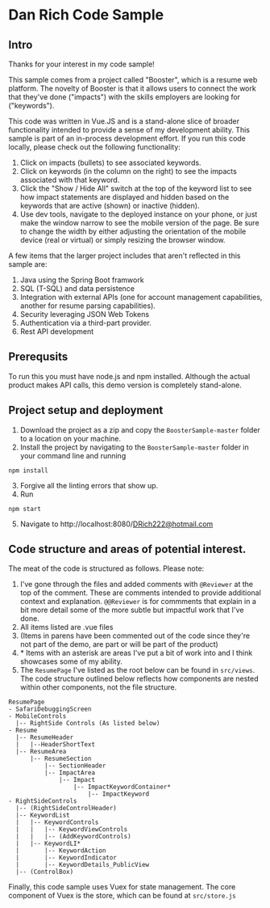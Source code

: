 # Dan Rich Code Sample

## Intro
Thanks for your interest in my code sample!

This sample comes from a project called "Booster", which is a resume web platform.  The novelty of Booster is that it allows users to connect the work that they've done ("impacts") with the skills employers are looking for ("keywords").  

This code was written in Vue.JS and is a stand-alone slice of broader functionality intended to provide a sense of my development ability.  This sample is part of an in-process development effort.
If you run this code locally, please check out the following functionality:
1. Click on impacts (bullets) to see associated keywords.
1. Click on keywords (in the column on the right) to see the impacts associated with that keyword.
1. Click the "Show / Hide All" switch at the top of the keyword list to see how impact statements are displayed and hidden based on the keywords that are active (shown) or inactive (hidden).
1. Use dev tools, navigate to the deployed instance on your phone, or just make the window narrow to see the mobile version of the page.  Be sure to change the width by either adjusting the orientation of the mobile device (real or virtual) or simply resizing the browser window.

A few items that the larger project includes that aren't reflected in this sample are:
1. Java using the Spring Boot framwork 
1. SQL (T-SQL) and data persistence
1. Integration with external APIs (one for account management capabilities, another for resume parsing capabilities).
1. Security leveraging JSON Web Tokens
1. Authentication via a third-part provider.
1. Rest API development

## Prerequsits
To run this you must have node.js and npm installed.
Although the actual product makes API calls, this demo version is completely stand-alone.

## Project setup and deployment
1. Download the project as a zip and copy the `BoosterSample-master` folder to a location on your machine.
2. Install the project by navigating to the `BoosterSample-master` folder in your command line and running 
```
npm install
```
3. Forgive all the linting errors that show up.
4. Run
```
npm start
```
5. Navigate to http://localhost:8080/DRich222@hotmail.com

## Code structure and areas of potential interest.
The meat of the code is structured as follows.  Please note:
1. I've gone through the files and added comments with `@Reviewer` at the top of the comment.  These are comments intended to provide additional context and explanation.  `@@Reviewer` is for commments that explain in a bit more detail some of the more subtle but impactful work that I've done.
1. All items listed are .vue files
1. (Items in parens have been commented out of the code since they're not part of the demo, are part or will be part of the product)
1. \* Items with an asterisk are areas I've put a bit of work into and I think showcases some of my ability.
1. The `ResumePage` I've listed as the root below can be found in `src/views`.  The code structure outlined below reflects how components are nested within other components, not the file structure.

```
ResumePage
- SafariDebuggingScreen
- MobileControls
  |-- RightSide Controls (As listed below)
- Resume
  |-- ResumeHeader
  |   |--HeaderShortText
  |-- ResumeArea
      |-- ResumeSection
          |-- SectionHeader
          |-- ImpactArea
              |-- Impact
                  |-- ImpactKeywordContainer*
                      |-- ImpactKeyword
- RightSideControls
  |-- (RightSideControlHeader)
  |-- KeywordList
  |   |-- KeywordControls
  |   |   |-- KeywordViewControls
  |   |   |-- (AddKeywordControls)
  |   |-- KeywordLI*
  |       |-- KeywordAction
  |       |-- KeywordIndicator
  |       |-- KeywordDetails_PublicView
  |-- (ControlBox)
  ```
  
  Finally, this code sample uses Vuex for state management.  The core component of Vuex is the store, which can be found at `src/store.js`
